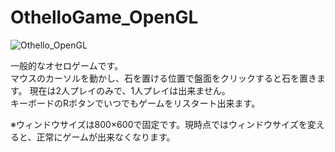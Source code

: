 # OthelloGame_OpenGL
![Othello_OpenGL](https://user-images.githubusercontent.com/9584187/28264409-c97c4046-6b25-11e7-8a38-a96cedc3b8a6.png)

一般的なオセロゲームです。  
マウスのカーソルを動かし、石を置ける位置で盤面をクリックすると石を置きます。
現在は2人プレイのみで、1人プレイは出来ません。  
キーボードのRボタンでいつでもゲームをリスタート出来ます。  
  
※ウィンドウサイズは800×600で固定です。現時点ではウィンドウサイズを変えると、正常にゲームが出来なくなります。
